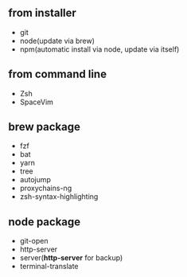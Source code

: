 ## from installer

- git
- node(update via brew)
- npm(automatic install via node, update via itself)

## from command line

- Zsh
- SpaceVim

## **brew** package

- fzf
- bat
- yarn
- tree
- autojump
- proxychains-ng
- zsh-syntax-highlighting

## **node** package
- git-open
- http-server
- server(**http-server** for backup)
- terminal-translate
